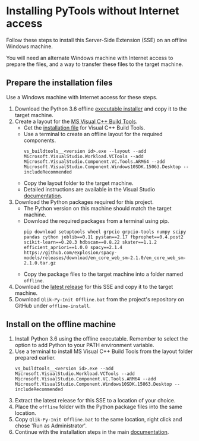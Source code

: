 # Installing PyTools without Internet access

Follow these steps to install this Server-Side Extension (SSE) on an offline Windows machine.

You will need an alternate Windows machine with Internet access to prepare the files, and a way to transfer these files to the target machine.

## Prepare the installation files
Use a Windows machine with Internet access for these steps.

1. Download the Python 3.6 offline [executable installer](https://www.python.org/ftp/python/3.6.7/python-3.6.7-amd64.exe) and copy it to the target machine.
2. Create a layout for the [MS Visual C++ Build Tools](https://visualstudio.microsoft.com/downloads/#build-tools-for-visual-studio-2017).
    - Get the [installation file](https://www.visualstudio.com/thank-you-downloading-visual-studio/?sku=BuildTools&rel=15) for Visual C++ Build Tools.
    - Use a terminal to create an offline layout for the required components.
        ```
        vs_buildtools__<version id>.exe --layout --add Microsoft.VisualStudio.Workload.VCTools --add Microsoft.VisualStudio.Component.VC.Tools.ARM64 --add Microsoft.VisualStudio.Component.Windows10SDK.15063.Desktop --includeRecommended
        ```
    - Copy the layout folder to the target machine.
    - Detailed instructions are available in the Visual Studio [documentation](https://docs.microsoft.com/en-us/visualstudio/install/create-an-offline-installation-of-visual-studio?view=vs-2017).
3. Download the Python packages required for this project.
    - The Python version on this machine should match the target machine.
    - Download the required packages from a terminal using pip.
        ```
        pip download setuptools wheel grpcio grpcio-tools numpy scipy pandas cython joblib==0.11 pystan==2.17 fbprophet==0.4.post2 scikit-learn==0.20.3 hdbscan==0.8.22 skater==1.1.2 efficient_apriori==1.0.0 spacy==2.1.4 https://github.com/explosion/spacy-models/releases/download/en_core_web_sm-2.1.0/en_core_web_sm-2.1.0.tar.gz
        ```
    - Copy the package files to the target machine into a folder named `offline`.
4. Download the [latest release](https://github.com/nabeel-qlik/qlik-py-tools/releases) for this SSE and copy it to the target machine.
5. Download `Qlik-Py-Init Offline.bat` from the project's repository on GitHub under `offline-install`. 


## Install on the offline machine
1. Install Python 3.6 using the offline executable. Remember to select the option to add Python to your PATH environment variable.
2. Use a terminal to install MS Visual C++ Build Tools from the layout folder prepared earlier.
    ```
    vs_buildtools__<version id>.exe --add Microsoft.VisualStudio.Workload.VCTools --add Microsoft.VisualStudio.Component.VC.Tools.ARM64 --add Microsoft.VisualStudio.Component.Windows10SDK.15063.Desktop --includeRecommended
    ```
3. Extract the latest release for this SSE to a location of your choice. 
4. Place the `offline` folder with the Python package files into the same location.
5. Copy `Qlik-Py-Init Offline.bat` to the same location, right click and chose 'Run as Administrator'. 
6. Continue with the installation steps in the main [documentation](../README.md#installation).
